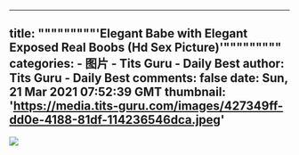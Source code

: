 
---
title: """""""""'Elegant Babe with Elegant Exposed Real Boobs (Hd Sex Picture)'"""""""""
categories: 
    - 图片
    - Tits Guru - Daily Best
author: Tits Guru - Daily Best
comments: false
date: Sun, 21 Mar 2021 07:52:39 GMT
thumbnail: 'https://media.tits-guru.com/images/427349ff-dd0e-4188-81df-114236546dca.jpeg'
---

<div>   
<img src="https://media.tits-guru.com/images/427349ff-dd0e-4188-81df-114236546dca.jpeg" referrerpolicy="no-referrer">  
</div>
            